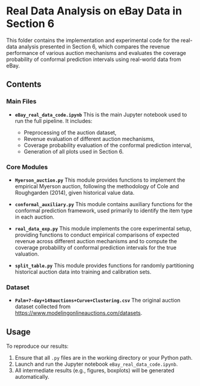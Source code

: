 # Real Data Analysis on eBay Data in Section 6

This folder contains the implementation and experimental code for the real-data analysis presented in Section 6, which compares the revenue performance of various auction mechanisms and evaluates the coverage probability of conformal prediction intervals using real-world data from eBay.

## Contents

### Main Files

* **`eBay_real_data_code.ipynb`**
  This is the main Jupyter notebook used to run the full pipeline. It includes:

  * Preprocessing of the auction dataset,
  * Revenue evaluation of different auction mechanisms,
  * Coverage probability evaluation of the conformal prediction interval,
  * Generation of all plots used in Section 6.

### Core Modules

* **`Myerson_auction.py`**
  This module provides functions to implement the empirical Myerson auction, following the methodology of Cole and Roughgarden (2014), given historical value data.

* **`conformal_auxiliary.py`**
  This module contains auxiliary functions for the conformal prediction framework, used primarily to identify the item type in each auction.

* **`real_data_exp.py`**
  This module implements the core experimental setup, providing functions to conduct empirical comparisons of expected revenue across different auction mechanisms and to compute the coverage probability of conformal prediction intervals for the true valuation.

* **`split_table.py`**
  This module provides functions for randomly partitioning historical auction data into training and calibration sets.

### Dataset

* **`Palm+7-day+149auctions+Curve+Clustering.csv`**
  The original auction dataset collected from https://www.modelingonlineauctions.com/datasets. 

## Usage

To reproduce our results:

1. Ensure that all `.py` files are in the working directory or your Python path.
2. Launch and run the Jupyter notebook `eBay_real_data_code.ipynb`.
3. All intermediate results (e.g., figures, boxplots) will be generated automatically.


